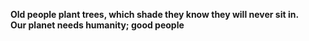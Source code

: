 **Old people plant trees, which shade they know they will never sit in. <br> Our planet needs humanity; good people**
